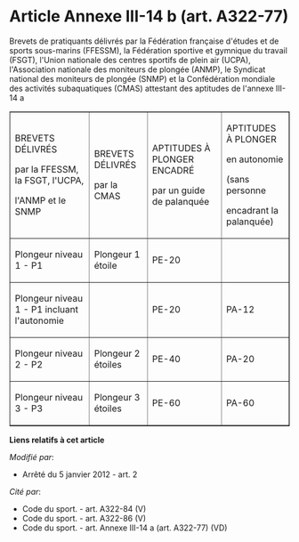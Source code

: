 # Article Annexe III-14 b (art. A322-77)

Brevets de pratiquants délivrés par la Fédération française d'études et de sports sous-marins (FFESSM), la Fédération
sportive et gymnique du travail (FSGT), l'Union nationale des centres sportifs de plein air (UCPA), l'Association nationale
des moniteurs de plongée (ANMP), le Syndicat national des moniteurs de plongée (SNMP) et la Confédération mondiale des
activités subaquatiques (CMAS) attestant des aptitudes de l'annexe III-14 a

<table width="750" align="center" cellpadding="0" border="1">
  <tbody>
    <tr>
      <td>

BREVETS DÉLIVRÉS

par la FFESSM, la FSGT, l'UCPA,

l'ANMP et le SNMP

</td>
      <td>

BREVETS DÉLIVRÉS

par la CMAS

</td>
      <td>

APTITUDES À PLONGER ENCADRÉ

par un guide de palanquée

</td>
      <td>

APTITUDES À PLONGER

en autonomie

(sans personne

encadrant la palanquée)

</td>
    </tr>
    <tr>
      <td>

Plongeur niveau 1 - P1

</td>
      <td>

Plongeur 1 étoile

</td>
      <td>

PE-20

</td>
      <td>

</td>
    </tr>
    <tr>
      <td>

Plongeur niveau 1 - P1 incluant l'autonomie

</td>
      <td>

</td>
      <td>

PE-20

</td>
      <td>

PA-12

</td>
    </tr>
    <tr>
      <td>

Plongeur niveau 2 - P2

</td>
      <td>

Plongeur 2 étoiles

</td>
      <td>

PE-40

</td>
      <td>

PA-20

</td>
    </tr>
    <tr>
      <td>

Plongeur niveau 3 - P3 

</td>
      <td>

Plongeur 3 étoiles

</td>
      <td>

PE-60

</td>
      <td>

PA-60

</td>
    </tr>
  </tbody>
</table>

**Liens relatifs à cet article**

_Modifié par_:

  - Arrêté du 5 janvier 2012 - art. 2

_Cité par_:

  - Code du sport. - art. A322-84 (V)
  - Code du sport. - art. A322-86 (V)
  - Code du sport. - art. Annexe III-14 a (art. A322-77) (VD)
